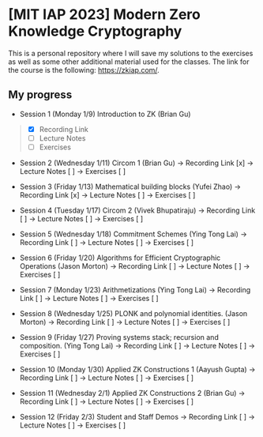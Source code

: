 # [MIT IAP 2023] Modern Zero Knowledge Cryptography

This is a personal repository where I will save my solutions to the exercises as well as some other additional material used for the classes. The link for the course is the following: https://zkiap.com/.



## My progress

- Session 1 (Monday 1/9) Introduction to ZK (Brian Gu)
>- [x] Recording Link   
>- [ ] Lecture Notes    
>- [ ] Exercises        

- Session 2 (Wednesday 1/11) Circom 1 (Brian Gu)
-> Recording Link   [x]
-> Lecture Notes    [ ]
-> Exercises        [ ]

- Session 3 (Friday 1/13) Mathematical building blocks (Yufei Zhao)
-> Recording Link   [x]
-> Lecture Notes    [ ]
-> Exercises        [ ]

- Session 4 (Tuesday 1/17) Circom 2 (Vivek Bhupatiraju)
-> Recording Link   [ ]
-> Lecture Notes    [ ]
-> Exercises        [ ]

- Session 5 (Wednesday 1/18) Commitment Schemes (Ying Tong Lai)
-> Recording Link   [ ]
-> Lecture Notes    [ ]
-> Exercises        [ ]

- Session 6 (Friday 1/20) Algorithms for Efficient Cryptographic Operations (Jason Morton)
-> Recording Link   [ ]
-> Lecture Notes    [ ]
-> Exercises        [ ]

- Session 7 (Monday 1/23) Arithmetizations (Ying Tong Lai)
-> Recording Link   [ ]
-> Lecture Notes    [ ]
-> Exercises        [ ]

- Session 8 (Wednesday 1/25) PLONK and polynomial identities. (Jason Morton)
-> Recording Link   [ ]
-> Lecture Notes    [ ]
-> Exercises        [ ]

- Session 9 (Friday 1/27) Proving systems stack; recursion and composition. (Ying Tong Lai)
-> Recording Link   [ ]
-> Lecture Notes    [ ]
-> Exercises        [ ]

- Session 10 (Monday 1/30) Applied ZK Constructions 1 (Aayush Gupta)
-> Recording Link   [ ]
-> Lecture Notes    [ ]
-> Exercises        [ ]

- Session 11 (Wednesday 2/1) Applied ZK Constructions 2 (Brian Gu)
-> Recording Link   [ ]
-> Lecture Notes    [ ]
-> Exercises        [ ]

- Session 12 (Friday 2/3) Student and Staff Demos
-> Recording Link   [ ]
-> Lecture Notes    [ ]
-> Exercises        [ ]





